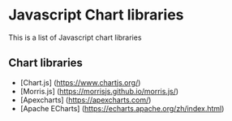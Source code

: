 # Javascript Chart libraries

This is a list of Javascript chart libraries

## Chart libraries

-   [Chart.js] (https://www.chartjs.org/)
-   [Morris.js] (https://morrisjs.github.io/morris.js/)
-   [Apexcharts] (https://apexcharts.com/)
-   [Apache ECharts] (https://echarts.apache.org/zh/index.html)
